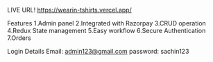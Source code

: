 
LIVE URL!
https://wearin-tshirts.vercel.app/

Features
1.Admin panel
2.Integrated with Razorpay
3.CRUD operation
4.Redux State management
5.Easy workflow
6.Secure Authentication
7.Orders

Login Details
Email:  admin123@gmail.com
password:  sachin123
